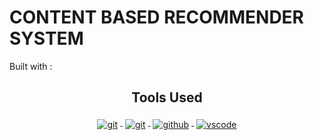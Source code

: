 # CONTENT BASED RECOMMENDER SYSTEM
Built with : 
<h2 align="center">Tools Used</h2>

<p align="center">
<a href="#">
<img src="streamlit-logo.svg" alt="git" style="vertical-align:top; margin:4px">
</a>
<!---
GIT
-->
<a href="https://git-scm.com">
<img src="https://raw.githubusercontent.com/klaasnicolaas/ColoredBadges/prod/svg/dev/tools/git.svg" alt="git" style="vertical-align:top; margin:4px">
</a>
<!---
GITHUB
-->
<a href="Github">
<img src="https://raw.githubusercontent.com/klaasnicolaas/ColoredBadges/prod/svg/dev/services/github.svg" alt="github" style="vertical-align:top; margin:4px">
</a>
<!---
VS CODE
-->
<a href="https://code.visualstudio.com/">
<img src="https://raw.githubusercontent.com/klaasnicolaas/ColoredBadges/master/svg/dev/tools/visualstudio_code.svg" alt="vscode" style="vertical-align:top; margin:4px">

</p>